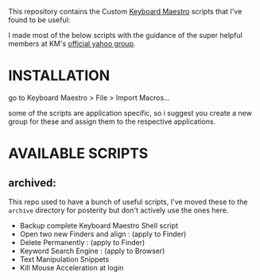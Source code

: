 This repository contains the Custom [Keyboard Maestro](http://www.keyboardmaestro.com/main/) scripts that I've found to be useful:

I made most of the below scripts with the guidance of the super helpful members at KM's [official yahoo group](http://tech.groups.yahoo.com/group/keyboard_maestro/).

# INSTALLATION

go to Keyboard Maestro > File > Import Macros...

some of the scripts are application specific, so i suggest you create a new group for these and assign them to the respective applications.

# AVAILABLE SCRIPTS



## archived:

This repo used to have a bunch of useful scripts, I've moved these to the `archive` directory for posterity but don't actively use the ones here.

- Backup complete Keyboard Maestro Shell script
- Open two new Finders and align : (apply to Finder)
- Delete Permanently : (apply to Finder)
- Keyword Search Engine  : (apply to Browser)
- Text Manipulation Snippets
- Kill Mouse Acceleration at login